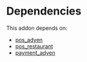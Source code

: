 # Dependencies

This addon depends on:

- [pos_adyen](https://github.com/bringout/oca-ocb-pos/tree/06f69b118dfe20df553c8041175f04b9d2c54c71/odoo-bringout-oca-ocb-pos_adyen)
- [pos_restaurant](https://github.com/bringout/oca-ocb-pos/tree/06f69b118dfe20df553c8041175f04b9d2c54c71/odoo-bringout-oca-ocb-pos_restaurant)
- [payment_adyen](../../odoo-bringout-oca-ocb-payment_adyen)
